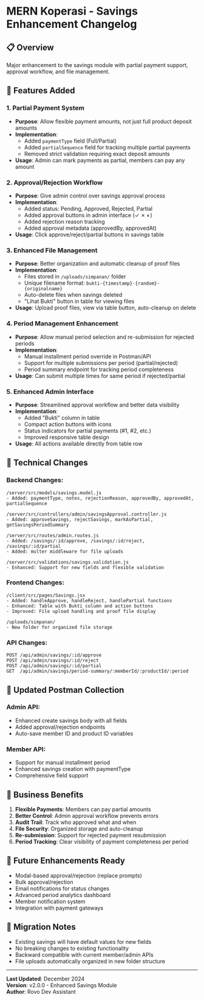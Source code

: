 # MERN Koperasi - Savings Enhancement Changelog

## 📋 Overview
Major enhancement to the savings module with partial payment support, approval workflow, and file management.

## 🚀 Features Added

### 1. **Partial Payment System**
- **Purpose**: Allow flexible payment amounts, not just full product deposit amounts
- **Implementation**: 
  - Added `paymentType` field (Full/Partial)
  - Added `partialSequence` field for tracking multiple partial payments
  - Removed strict validation requiring exact deposit amounts
- **Usage**: Admin can mark payments as partial, members can pay any amount

### 2. **Approval/Rejection Workflow**
- **Purpose**: Give admin control over savings approval process
- **Implementation**:
  - Added status: Pending, Approved, Rejected, Partial
  - Added approval buttons in admin interface (✓ ✗ ◐)
  - Added rejection reason tracking
  - Added approval metadata (approvedBy, approvedAt)
- **Usage**: Click approve/reject/partial buttons in savings table

### 3. **Enhanced File Management**
- **Purpose**: Better organization and automatic cleanup of proof files
- **Implementation**:
  - Files stored in `/uploads/simpanan/` folder
  - Unique filename format: `bukti-{timestamp}-{random}-{originalname}`
  - Auto-delete files when savings deleted
  - "Lihat Bukti" button in table for viewing files
- **Usage**: Upload proof files, view via table button, auto-cleanup on delete

### 4. **Period Management Enhancement**
- **Purpose**: Allow manual period selection and re-submission for rejected periods
- **Implementation**:
  - Manual installment period override in Postman/API
  - Support for multiple submissions per period (partial/rejected)
  - Period summary endpoint for tracking period completeness
- **Usage**: Can submit multiple times for same period if rejected/partial

### 5. **Enhanced Admin Interface**
- **Purpose**: Streamlined approval workflow and better data visibility
- **Implementation**:
  - Added "Bukti" column in table
  - Compact action buttons with icons
  - Status indicators for partial payments (#1, #2, etc.)
  - Improved responsive table design
- **Usage**: All actions available directly from table row

## 🔧 Technical Changes

### Backend Changes:
```
/server/src/models/savings.model.js
- Added: paymentType, notes, rejectionReason, approvedBy, approvedAt, partialSequence

/server/src/controllers/admin/savingsApproval.controller.js
- Added: approveSavings, rejectSavings, markAsPartial, getSavingsPeriodSummary

/server/src/routes/admin.routes.js
- Added: /savings/:id/approve, /savings/:id/reject, /savings/:id/partial
- Added: multer middleware for file uploads

/server/src/validations/savings.validation.js
- Enhanced: Support for new fields and flexible validation
```

### Frontend Changes:
```
/client/src/pages/Savings.jsx
- Added: handleApprove, handleReject, handlePartial functions
- Enhanced: Table with Bukti column and action buttons
- Improved: File upload handling and proof file display

/uploads/simpanan/
- New folder for organized file storage
```

### API Changes:
```
POST /api/admin/savings/:id/approve
POST /api/admin/savings/:id/reject  
POST /api/admin/savings/:id/partial
GET  /api/admin/savings/period-summary/:memberId/:productId/:period
```

## 📄 Updated Postman Collection

### Admin API:
- Enhanced create savings body with all fields
- Added approval/rejection endpoints
- Auto-save member ID and product ID variables

### Member API:
- Support for manual installment period
- Enhanced savings creation with paymentType
- Comprehensive field support

## 🎯 Business Benefits

1. **Flexible Payments**: Members can pay partial amounts
2. **Better Control**: Admin approval workflow prevents errors
3. **Audit Trail**: Track who approved what and when
4. **File Security**: Organized storage and auto-cleanup
5. **Re-submission**: Support for rejected payment resubmission
6. **Period Tracking**: Clear visibility of payment completeness per period

## 🔮 Future Enhancements Ready

- Modal-based approval/rejection (replace prompts)
- Bulk approval/rejection
- Email notifications for status changes
- Advanced period analytics dashboard
- Member notification system
- Integration with payment gateways

## 📝 Migration Notes

- Existing savings will have default values for new fields
- No breaking changes to existing functionality
- Backward compatible with current member/admin APIs
- File uploads automatically organized in new folder structure

---

**Last Updated**: December 2024  
**Version**: v2.0.0 - Enhanced Savings Module  
**Author**: Rovo Dev Assistant